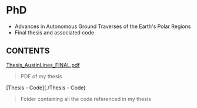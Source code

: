 # PhD
- Advances in Autonomous Ground Traverses of the Earth's Polar Regions
- Final thesis and associated code


## CONTENTS
[Thesis_AustinLines_FINAL.pdf](./Thesis_AustinLines_FINAL.pdf)
> PDF of my thesis

[Thesis - Code](./Thesis - Code)
> Folder containing all the code referenced in my thesis
